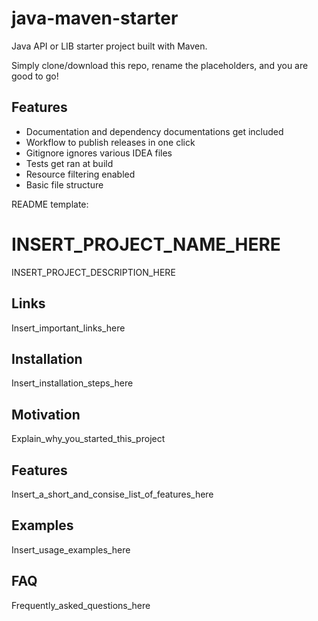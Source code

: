 # java-maven-starter
Java API or LIB starter project built with Maven.

Simply clone/download this repo, rename the placeholders, and you are good to go!

## Features
 - Documentation and dependency documentations get included
 - Workflow to publish releases in one click
 - Gitignore ignores various IDEA files
 - Tests get ran at build
 - Resource filtering enabled
 - Basic file structure 

README template:

# INSERT_PROJECT_NAME_HERE
INSERT_PROJECT_DESCRIPTION_HERE

## Links
Insert_important_links_here

## Installation
Insert_installation_steps_here

## Motivation
Explain_why_you_started_this_project

## Features
Insert_a_short_and_consise_list_of_features_here

## Examples
Insert_usage_examples_here

## FAQ
Frequently_asked_questions_here

